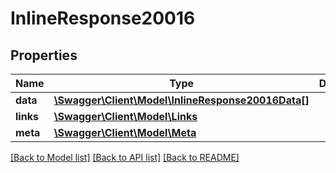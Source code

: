 # InlineResponse20016

## Properties
Name | Type | Description | Notes
------------ | ------------- | ------------- | -------------
**data** | [**\Swagger\Client\Model\InlineResponse20016Data[]**](InlineResponse20016Data.md) |  | [optional] 
**links** | [**\Swagger\Client\Model\Links**](Links.md) |  | [optional] 
**meta** | [**\Swagger\Client\Model\Meta**](Meta.md) |  | [optional] 

[[Back to Model list]](../README.md#documentation-for-models) [[Back to API list]](../README.md#documentation-for-api-endpoints) [[Back to README]](../README.md)

